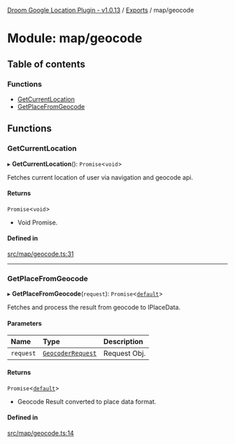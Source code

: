 [Droom Google Location Plugin - v1.0.13](../README.md) / [Exports](../modules.md) / map/geocode

# Module: map/geocode

## Table of contents

### Functions

- [GetCurrentLocation](map_geocode.md#getcurrentlocation)
- [GetPlaceFromGeocode](map_geocode.md#getplacefromgeocode)

## Functions

### GetCurrentLocation

▸ **GetCurrentLocation**(): `Promise`<`void`\>

Fetches current location of user via navigation and geocode api.

#### Returns

`Promise`<`void`\>

- Void Promise.

#### Defined in

[src/map/geocode.ts:31](https://github.com/hitendrarao/location/blob/6485c4f/src/map/geocode.ts#L31)

___

### GetPlaceFromGeocode

▸ **GetPlaceFromGeocode**(`request`): `Promise`<[`default`](../interfaces/interface_placedata.default.md)\>

Fetches and process the result from geocode to IPlaceData.

#### Parameters

| Name | Type | Description |
| :------ | :------ | :------ |
| `request` | [`GeocoderRequest`](../interfaces/map_autocomplete._internal_.GeocoderRequest.md) | Request Obj. |

#### Returns

`Promise`<[`default`](../interfaces/interface_placedata.default.md)\>

- Geocode Result converted to place data format.

#### Defined in

[src/map/geocode.ts:14](https://github.com/hitendrarao/location/blob/6485c4f/src/map/geocode.ts#L14)
